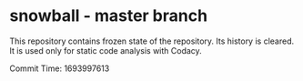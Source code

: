 # snowball - master branch

This repository contains frozen state of the repository.
Its history is cleared. It is used only for static code
analysis with Codacy.

Commit Time: 1693997613